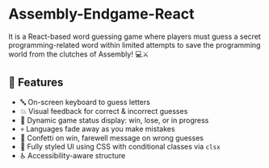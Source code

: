 # Assembly-Endgame-React 
It is a React-based word guessing game where players must guess a secret programming-related word within limited attempts to save the programming world from the clutches of Assembly! 💻⚔️

## 🚀 Features

- 🔤 On-screen keyboard to guess letters
- 💥 Visual feedback for correct & incorrect guesses
- 🧠 Dynamic game status display: win, lose, or in progress
- 💀 Languages fade away as you make mistakes
- 🎉 Confetti on win, farewell message on wrong guesses
- 🎨 Fully styled UI using CSS with conditional classes via `clsx`
- ♿ Accessibility-aware structure
